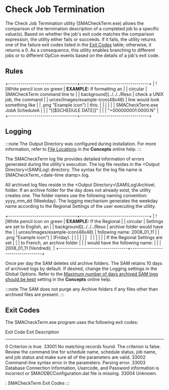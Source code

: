 # Check Job Termination

The Check Job Termination utility (SMACheckTerm.exe) allows the
comparison of the termination description of a completed job to a
specific value(s). Based on whether the job's exit code matches the
comparison expression, the utility either fails or succeeds. If it
fails, the utility returns one of the failure exit codes listed in the
[Exit Codes](#Exit) table; otherwise, it returns a 0. As
a consequence, this utility enables branching to different jobs or to
different OpCon events based on the details
of a job's exit code.

## Rules

+----------------------------------+----------------------------------+
| ![White pencil icon on green     | **EXAMPLE:** If formatting an    | | circular                         | SMACheckTerm command line to     |
| background](../../../Reso        | check a UNIX job, the command    |
| urces/Images/example-icon(48x48) | line would look something like   |
| .png "Example icon") | this:                            |
|                                  |                                  |
|                                  | SMACheckTerm.exe JobA ScheduleA  |
|                                  | "\[\[$SCHEDULE DATE\]\]"      | |                                  | "+000000001:0000:N"            |
+----------------------------------+----------------------------------+

## Logging

:::note
The Output Directory was configured during installation. For more information, refer to [File Locations](../../file-locations.md) in the **Concepts** online help.
:::

The SMACheckTerm log file provides detailed information of errors
generated during the utility's execution. The log file resides in the
\<Output Directory\>\\SAM\\Log\\ directory. The syntax for the log file
name is SMACheckTerm\_\<date-time stamp\>.log.

All archived log files reside in the \<Output
Directory\>\\SAM\\Log\\Archive\\ folder. If an archive folder for the
day does not already exist, the utility creates one. The folder names
use the following naming convention: yyyy_mm_dd (Weekday). The logging
mechanism generates the weekday name according to the Regional Settings
of the user executing the utility.

+----------------------------------+----------------------------------+
| ![White pencil icon on green     | **EXAMPLE:** If the Regional     | | circular                         | Settings are set to English, an  |
| background](../../../Reso        | archive folder would have the    |
| urces/Images/example-icon(48x48) | following name: 2008_01_11       |
| .png "Example icon") | (Friday).                        |
|                                  |                                  |
|                                  |                                  |
|                                  |                                  |
|                                  | If the Regional Settings are set |
|                                  | to French, an archive folder     |
|                                  | would have the following name:   |
|                                  | 2008_01_11 (Vendredi).           |
+----------------------------------+----------------------------------+

Once per day the SAM deletes old archive folders. The SAM retains 10
days of archived logs by default. If desired, change the Logging
settings in the Global Options. Refer to the [Maximum number of days archived SAM logs should be kept](../../administration/server-options.md#logging)
 setting in the **Concepts** online help.

:::note
The SAM does not purge any Archive folders if any files other than archived files are present.
:::

## Exit Codes

The SMACheckTerm.exe program uses the following exit codes:

  Exit Code   Exit Description
  ----------- ----------------------------------------------------------------------------------------------------------------------------------------------------------------------------------------
  0           Criterion is true.
  33001       No matching records found. The criterion is false. Review the command line for schedule name, schedule status, job name, and job status and make sure all of the parameters are valid.
  33002       Command-line syntax error in the parameters. Parsing error.
  33003       Database Connection Information, Usercode, and Password information is incorrect or SMAODBCConfiguration.dat file is missing.
  33004       Unknown.

  : SMACheckTerm Exit Codes
:::
